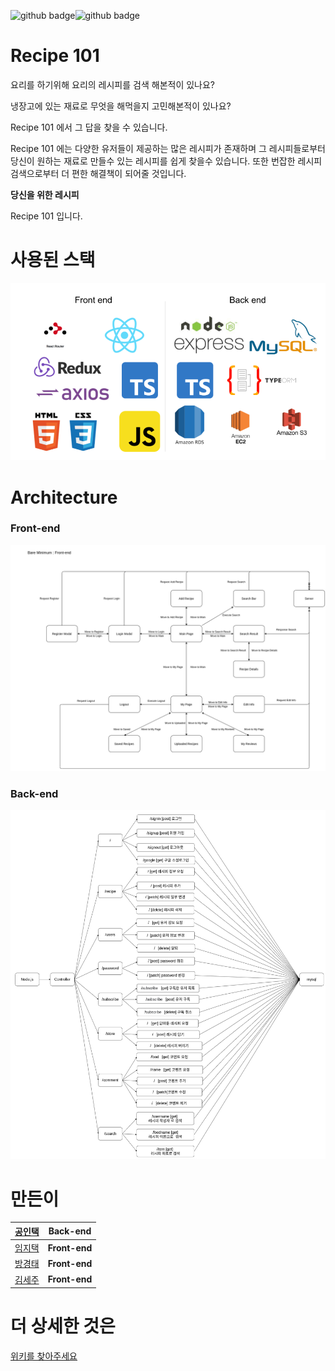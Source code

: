 ![github badge](http://img.shields.io/badge/-Project-black?style=flat-square)![github badge](http://img.shields.io/badge/-Recipe_101-lightgreen?style=flat-square)

# Recipe 101

요리를 하기위해 요리의 레시피를 검색 해본적이 있나요?

냉장고에 있는 재료로 무엇을 해먹을지 고민해본적이 있나요?

Recipe 101 에서 그 답을 찾을 수 있습니다.

Recipe 101 에는 다양한 유저들이 제공하는 많은 레시피가 존재하며 그 레시피들로부터 당신이 원하는 재료로 만들수 있는 레시피를 쉽게 찾을수 있습니다. 또한 번잡한 레시피 검색으로부터 더 편한 해결책이 되어줄 것입니다.

**당신을 위한 레시피**

Recipe 101 입니다. 

# 사용된 스택
![ㄴㅅㅁ차](https://github.com/codestates/Recipe_101-client-/blob/master/images/project_stack.png)


# Architecture


### Front-end

![front_flow](https://github.com/codestates/Recipe_101-client-/blob/master/images/Recipe-101-front-flow.png)




### Back-end
![back_flow](https://github.com/codestates/Recipe_101-client-/blob/master/images/back_flow.png)


# 만든이 
|[공인택](https://github.com/karuiner)|**Back-end**|
|----|----|
|[임지택](https://github.com/jtlim0414)|**Front-end**|
|[방경태](https://github.com/triple486)|**Front-end**|
|[김세주](https://github.com/sejuda)|**Front-end**|

# 더 상세한 것은
[위키를 찾아주세요 ](https://github.com/sejuda)
